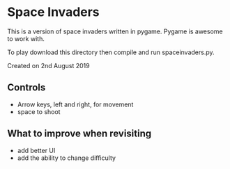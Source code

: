 # Space Invaders
This is a version of space invaders written in pygame. Pygame is awesome to work with. 

To play download this directory then compile and run spaceinvaders.py.

Created on 2nd August 2019

## Controls
- Arrow keys, left and right, for movement
- space to shoot

## What to improve when revisiting
- add better UI
- add the ability to change difficulty
